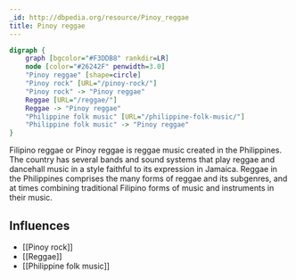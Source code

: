 ```yaml
---
_id: http://dbpedia.org/resource/Pinoy_reggae
title: Pinoy reggae
---
```


```dot
digraph {
	graph [bgcolor="#F3DDB8" rankdir=LR]
	node [color="#26242F" penwidth=3.0]
	"Pinoy reggae" [shape=circle]
	"Pinoy rock" [URL="/pinoy-rock/"]
	"Pinoy rock" -> "Pinoy reggae"
	Reggae [URL="/reggae/"]
	Reggae -> "Pinoy reggae"
	"Philippine folk music" [URL="/philippine-folk-music/"]
	"Philippine folk music" -> "Pinoy reggae"
}
```

Filipino reggae or Pinoy reggae is reggae music created in the Philippines. The country has several bands and sound systems that play reggae and dancehall music in a style faithful to its expression in Jamaica. Reggae in the Philippines comprises the many forms of reggae and its subgenres, and at times combining traditional Filipino forms of music and instruments in their music.

## Influences
- [[Pinoy rock]]
- [[Reggae]]
- [[Philippine folk music]]
